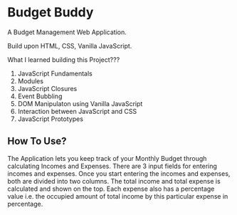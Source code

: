 # Budget Buddy

A Budget Management Web Application.

Build upon HTML, CSS, Vanilla JavaScript.

What I learned building this Project??? 
1. JavaScript Fundamentals
2. Modules
3. JavaScript Closures
4. Event Bubbling
5. DOM Manipulaton using Vanilla JavaScript
6. Interaction between JavaScript and CSS
7. JavaScript Prototypes

## How To Use?

The Application lets you keep track of your Monthly Budget through calculating Incomes and Expenses. There are 3 input fields for entering incomes and expenses. Once you start entering the incomes and expenses, both are divided into two columns. The total income and total expense is calculated and shown on the top. Each expense also has a percentage value i.e. the occupied amount of total income by this particular expense in percentage.
